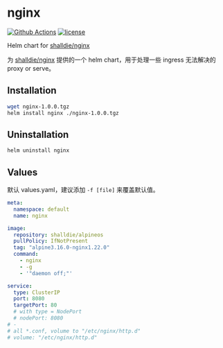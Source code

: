 # nginx

[![Github Actions][actions_image]][actions_url]
[![license][license_image]][repo_url]

Helm chart for [shalldie/nginx](https://hub.docker.com/repository/docker/shalldie/nginx)

为 [shalldie/nginx](https://hub.docker.com/repository/docker/shalldie/nginx) 提供的一个 helm chart，用于处理一些 ingress 无法解决的 proxy or serve。

## Installation

```bash
wget nginx-1.0.0.tgz
helm install nginx ./nginx-1.0.0.tgz
```

## Uninstallation

```bash
helm uninstall nginx
```

## Values

默认 values.yaml，建议添加 `-f [file]` 来覆盖默认值。

<!-- prettier-ignore -->
```yaml
meta:
  namespace: default
  name: nginx

image:
  repository: shalldie/alpineos
  pullPolicy: IfNotPresent
  tag: "alpine3.16.0-nginx1.22.0"
  command:
    - nginx
    - -g
    - '"daemon off;"'

service:
  type: ClusterIP
  port: 8080
  targetPort: 80
  # with type = NodePort
  # nodePort: 8080
# -
# all *.conf, volume to "/etc/nginx/http.d"
# volume: "/etc/nginx/http.d"
```

[repo_url]: https://github.com/shalldie/helm-charts
[actions_image]: https://img.shields.io/github/workflow/status/shalldie/helm-charts/ci?label=build&logo=github&style=flat-square
[actions_url]: https://github.com/shalldie/helm-charts/actions
[license_image]: https://img.shields.io/github/license/shalldie/helm-charts?style=flat-square
